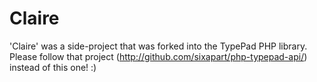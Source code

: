 # Claire
'Claire' was a side-project that was forked into the TypePad PHP library.  Please follow that project (http://github.com/sixapart/php-typepad-api/) instead of this one! :)



